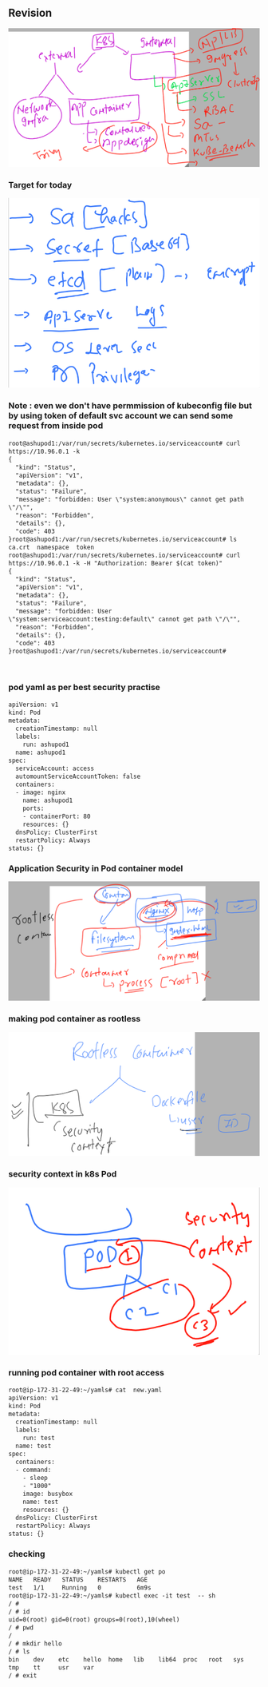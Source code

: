 ## Revision 

<img src="rev.png">

### Target for today 

<img src="tg.png">

### Note : even we don't have permmission of kubeconfig file but by using token of default svc account we can send some request from inside pod

```
root@ashupod1:/var/run/secrets/kubernetes.io/serviceaccount# curl https://10.96.0.1 -k 
{
  "kind": "Status",
  "apiVersion": "v1",
  "metadata": {},
  "status": "Failure",
  "message": "forbidden: User \"system:anonymous\" cannot get path \"/\"",
  "reason": "Forbidden",
  "details": {},
  "code": 403
}root@ashupod1:/var/run/secrets/kubernetes.io/serviceaccount# ls
ca.crt	namespace  token
root@ashupod1:/var/run/secrets/kubernetes.io/serviceaccount# curl https://10.96.0.1 -k -H "Authorization: Bearer $(cat token)"
{
  "kind": "Status",
  "apiVersion": "v1",
  "metadata": {},
  "status": "Failure",
  "message": "forbidden: User \"system:serviceaccount:testing:default\" cannot get path \"/\"",
  "reason": "Forbidden",
  "details": {},
  "code": 403
}root@ashupod1:/var/run/secrets/kubernetes.io/serviceaccount# 



```

### pod yaml as per best security practise 

```
apiVersion: v1
kind: Pod
metadata:
  creationTimestamp: null
  labels:
    run: ashupod1
  name: ashupod1
spec:
  serviceAccount: access
  automountServiceAccountToken: false
  containers:
  - image: nginx
    name: ashupod1
    ports:
    - containerPort: 80
    resources: {}
  dnsPolicy: ClusterFirst
  restartPolicy: Always
status: {}

```

### Application Security in Pod container model 

<img src="podm.png">

### making pod container as rootless 

<img src="rootless.png">

### security context in k8s Pod 

<img src="ctn.png">

### running pod container with root access

```
root@ip-172-31-22-49:~/yamls# cat  new.yaml 
apiVersion: v1
kind: Pod
metadata:
  creationTimestamp: null
  labels:
    run: test
  name: test
spec:
  containers:
  - command:
    - sleep
    - "1000"
    image: busybox
    name: test
    resources: {}
  dnsPolicy: ClusterFirst
  restartPolicy: Always
status: {}
```
### checking

```
root@ip-172-31-22-49:~/yamls# kubectl get po 
NAME   READY   STATUS    RESTARTS   AGE
test   1/1     Running   0          6m9s
root@ip-172-31-22-49:~/yamls# kubectl exec -it test  -- sh 
/ # 
/ # id
uid=0(root) gid=0(root) groups=0(root),10(wheel)
/ # pwd
/
/ # mkdir hello
/ # ls
bin    dev    etc    hello  home   lib    lib64  proc   root   sys    tmp    tt     usr    var
/ # exit

```

